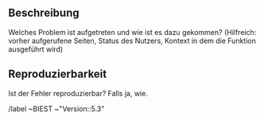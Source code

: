 ## Beschreibung

Welches Problem ist aufgetreten und wie ist es dazu gekommen? (Hilfreich: vorher aufgerufene Seiten, Status des Nutzers, Kontext in dem die Funktion ausgeführt wird)

## Reproduzierbarkeit

Ist der Fehler reproduzierbar? Falls ja, wie.

/label ~BIEST ~"Version::5.3"
